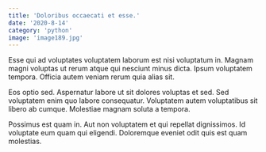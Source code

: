 ```yaml
---
title: 'Doloribus occaecati et esse.'
date: '2020-8-14'
category: 'python'
image: 'image189.jpg'
---
```


Esse qui ad voluptates voluptatem laborum est nisi voluptatum in. Magnam magni voluptas ut rerum atque qui nesciunt minus dicta. Ipsum voluptatem tempora. Officia autem veniam rerum quia alias sit.
 Eos optio sed. Aspernatur labore ut sit dolores voluptas et sed. Sed voluptatem enim quo labore consequatur. Voluptatem autem voluptatibus sit libero ab cumque. Molestiae magnam soluta a tempora.
 Possimus est quam in. Aut non voluptatem et qui repellat dignissimos. Id voluptate eum quam qui eligendi. Doloremque eveniet odit quis est quam molestias.
